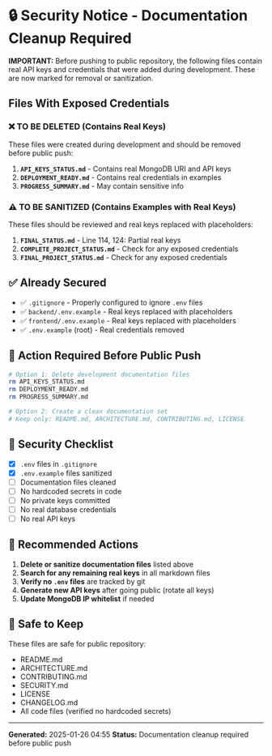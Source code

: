 # 🔒 Security Notice - Documentation Cleanup Required

**IMPORTANT:** Before pushing to public repository, the following files contain real API keys and credentials that were added during development. These are now marked for removal or sanitization.

## Files With Exposed Credentials

### ❌ TO BE DELETED (Contains Real Keys)
These files were created during development and should be removed before public push:

1. **`API_KEYS_STATUS.md`** - Contains real MongoDB URI and API keys
2. **`DEPLOYMENT_READY.md`** - Contains real credentials in examples
3. **`PROGRESS_SUMMARY.md`** - May contain sensitive info

### ⚠️ TO BE SANITIZED (Contains Examples with Real Keys)
These files should be reviewed and real keys replaced with placeholders:

1. **`FINAL_STATUS.md`** - Line 114, 124: Partial real keys
2. **`COMPLETE_PROJECT_STATUS.md`** - Check for any exposed credentials
3. **`FINAL_PROJECT_STATUS.md`** - Check for any exposed credentials

## ✅ Already Secured

- ✅ `.gitignore` - Properly configured to ignore `.env` files
- ✅ `backend/.env.example` - Real keys replaced with placeholders
- ✅ `frontend/.env.example` - Real keys replaced with placeholders
- ✅ `.env.example` (root) - Real credentials removed

## 🚨 Action Required Before Public Push

```bash
# Option 1: Delete development documentation files
rm API_KEYS_STATUS.md
rm DEPLOYMENT_READY.md
rm PROGRESS_SUMMARY.md

# Option 2: Create a clean documentation set
# Keep only: README.md, ARCHITECTURE.md, CONTRIBUTING.md, LICENSE
```

## 🔐 Security Checklist

- [x] `.env` files in `.gitignore`
- [x] `.env.example` files sanitized
- [ ] Documentation files cleaned
- [ ] No hardcoded secrets in code
- [ ] No private keys committed
- [ ] No real database credentials
- [ ] No real API keys

## 📝 Recommended Actions

1. **Delete or sanitize documentation files** listed above
2. **Search for any remaining real keys** in all markdown files
3. **Verify no `.env` files** are tracked by git
4. **Generate new API keys** after going public (rotate all keys)
5. **Update MongoDB IP whitelist** if needed

## 🎯 Safe to Keep

These files are safe for public repository:
- README.md
- ARCHITECTURE.md
- CONTRIBUTING.md
- SECURITY.md
- LICENSE
- CHANGELOG.md
- All code files (verified no hardcoded secrets)

---

**Generated:** 2025-01-26 04:55
**Status:** Documentation cleanup required before public push
